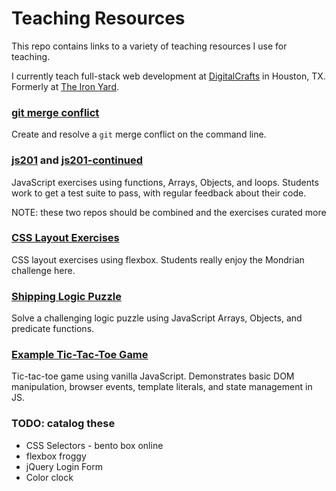 # Teaching Resources

This repo contains links to a variety of teaching resources I use for teaching.

I currently teach full-stack web development at [DigitalCrafts] in Houston, TX.
Formerly at [The Iron Yard].

[DigitalCrafts]:https://www.digitalcrafts.com/
[The Iron Yard]:https://www.edsurge.com/news/2017-07-20-another-major-coding-bootcamp-iron-yard-announces-closure

### [git merge conflict](https://github.com/oakmac/merge-conflict-practice)

Create and resolve a `git` merge conflict on the command line.

### [js201](https://github.com/oakmac/js201) and [js201-continued](https://github.com/oakmac/js201-continued)

JavaScript exercises using functions, Arrays, Objects, and loops. Students work
to get a test suite to pass, with regular feedback about their code.

NOTE: these two repos should be combined and the exercises curated more

### [CSS Layout Exercises](https://gist.github.com/oakmac/2e0bb5f885f71e55225c09912177b700)

CSS layout exercises using flexbox. Students really enjoy the Mondrian challenge
here.

### [Shipping Logic Puzzle](https://gist.github.com/oakmac/27cae1f44ee928e0be9649de64527a47)

Solve a challenging logic puzzle using JavaScript Arrays, Objects, and predicate
functions.

### [Example Tic-Tac-Toe Game](https://github.com/oakmac/example-tic-tac-toe)

Tic-tac-toe game using vanilla JavaScript. Demonstrates basic DOM manipulation,
browser events, template literals, and state management in JS.

### TODO: catalog these

- CSS Selectors - bento box online
- flexbox froggy
- jQuery Login Form
- Color clock
